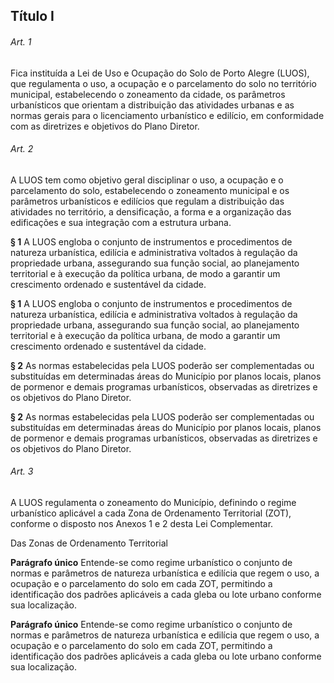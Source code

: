 
## Título I

###### Art. 1
Fica instituída a Lei de Uso e Ocupação do Solo de Porto Alegre (LUOS), que regulamenta o uso, a ocupação e o parcelamento do solo no território municipal, estabelecendo o zoneamento da cidade, os parâmetros urbanísticos que orientam a distribuição das atividades urbanas e as normas gerais para o licenciamento urbanístico e edilício, em conformidade com as diretrizes e objetivos do Plano Diretor.

###### Art. 2
A LUOS tem como objetivo geral disciplinar o uso, a ocupação e o parcelamento do solo, estabelecendo o zoneamento municipal e os parâmetros urbanísticos e edilícios que regulam a distribuição das atividades no território, a densificação, a forma e a organização das edificações e sua integração com a estrutura urbana.

**§ 1** A LUOS engloba o conjunto de instrumentos e procedimentos de natureza urbanística, edilícia e administrativa voltados à regulação da propriedade urbana, assegurando sua função social, ao planejamento territorial e à execução da política urbana, de modo a garantir um crescimento ordenado e sustentável da cidade.

**§ 1** A LUOS engloba o conjunto de instrumentos e procedimentos de natureza urbanística, edilícia e administrativa voltados à regulação da propriedade urbana, assegurando sua função social, ao planejamento territorial e à execução da política urbana, de modo a garantir um crescimento ordenado e sustentável da cidade.

**§ 2** As normas estabelecidas pela LUOS poderão ser complementadas ou substituídas em determinadas áreas do Município por planos locais, planos de pormenor e demais programas urbanísticos, observadas as diretrizes e os objetivos do Plano Diretor.

**§ 2** As normas estabelecidas pela LUOS poderão ser complementadas ou substituídas em determinadas áreas do Município por planos locais, planos de pormenor e demais programas urbanísticos, observadas as diretrizes e os objetivos do Plano Diretor.

###### Art. 3
A LUOS regulamenta o zoneamento do Município, definindo o regime urbanístico aplicável a cada Zona de Ordenamento Territorial (ZOT), conforme o disposto nos Anexos 1 e 2 desta Lei Complementar.

Das Zonas de Ordenamento Territorial

**Parágrafo único** Entende-se como regime urbanístico o conjunto de normas e parâmetros de natureza urbanística e edilícia que regem o uso, a ocupação e o parcelamento do solo em cada ZOT, permitindo a identificação dos padrões aplicáveis a cada gleba ou lote urbano conforme sua localização.

**Parágrafo único** Entende-se como regime urbanístico o conjunto de normas e parâmetros de natureza urbanística e edilícia que regem o uso, a ocupação e o parcelamento do solo em cada ZOT, permitindo a identificação dos padrões aplicáveis a cada gleba ou lote urbano conforme sua localização.
